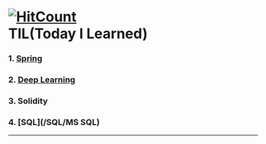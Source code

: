 [![HitCount](http://hits.dwyl.io/jeeu-dev/TIL.svg)](http://hits.dwyl.io/jeeu-dev/TIL)<br>
TIL(Today I Learned)
====================

### 1. [Spring](/Spring)
### 2. [Deep Learning](/Deeplearning)
### 3. Solidity
### 4. [SQL](/SQL/MS SQL)
-------

